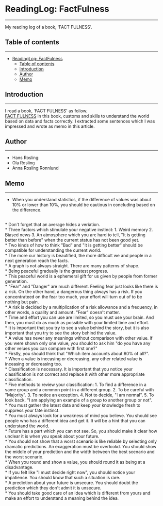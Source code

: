 # ReadingLog: FactFulness
---
My reading log of a book, 'FACT FULNESS'.  

## Table of contents
---
<!-- TOC -->

- [ReadingLog: FactFulness](#readinglog-factfulness)
    - [Table of contents](#table-of-contents)
    - [Introduction](#introduction)
    - [Author](#author)
    - [Memo](#memo)

<!-- /TOC -->

## Introduction
---
I read a book, 'FACT FULNESS' as follow.  
[FACT FULNESS](https://www.amazon.co.jp/Factfulness-Reasons-Wrong-Things-Better/dp/1473637465/ref=sr_1_2?__mk_ja_JP=%E3%82%AB%E3%82%BF%E3%82%AB%E3%83%8A&crid=14SXC8R3AUOCA&keywords=fuctfullness&qid=1556622056&s=gateway&sprefix=fuct%2Caps%2C297&sr=8-2)
In this book, customs and skills to understand the world based on data and facts correctly. I extracted some sentences which I was impressed and wrote as memo in this article.  

## Author
---
* Hans Rosling
* Ola Rosling
* Anna Rosling Ronnlund

## Memo
---
* When you understand statistics, if the difference of values was about 10% or lower than 10%, you should be cautious in concluding based on the difference.  
<br/>
* Don't forget that an average hides a veriation.  
<br>
* Three factors which stimulate your negative instinct:  
    1. Weird memory
    2. Biased news
    3. An atmosphere which you are hard to tell, "It is getting better than before" when the current status has not been good yet.
<br>
* Two kinds of how to think "Bad" and "It is getting better" should be compatible for understanding the current world.  
<br>
* The more our history is beautified, the more difficult we and people in a next generation reach the facts.  
<br>
* A graph is not always straight. There are many patterns of shape.  
<br>
* Being peaceful gradually is the greatest progress.  
<br>
* This peaceful world is a ephemeral gift for us given by people from former generation.  
<br>
* "Fear" and "Danger" are much different. Feeling fear just looks like there is a risk. On the other hand, a dangerous thing always has a risk. If you concentrateed on the fear too much, your effort will turn out of to be nothing but pain.  
<br>
* A risk is decided by a multiplication of a risk allowance and a frequency, in other words, a quality and amount. "Fear" doesn't matter.  
<br>
* Time and effort you can use are limited, so you must use your brain. And then, you must do as much as possible with your limited time and effort.  
<br>
* It is important that you try to see a value behind the story, but it is also important that you try to see the story behind the value.  
<br>
* A velue has never any meanings without comparison with other value. If you were shown only one value, you should to ask him "do you have any other velues you can compare with first one?"  
<br>
* Firstly, you should think that "Which item accounts about 80% of all?".  
<br>
* When a value is inceasing or decreasing, any other related value is inceasing or decreasing too.  
<br>
* Classification is necessary. It is important that you notice your classification is not correct and replace it with other more appropriate classification.  
<br>
* Five methods to review your classification:
    1. To find a difference in a same group and a common point in a different group.
    2. To be careful with "Majority".
    3. To notice an exception.
    4. Not to decide, "I am normal".
    5. To look back, "I am applying an example of a group to another group or not".
<br>
* You must gather the latest data and keep your knowledge fresh to suppress your fate instinct.  
<br>
* You must always look for a weakness of mind you believe. You should see people who has a different idea and get it. It will be a hint that you can understand the world.  
<br>
* Future has a part which you can not see. So, you should make it clear how unclear it is when you speak about your future.  
<br>
* You should not show that a worst scenario is like reliable by selecting only dramatic predictions. An exaggeration must be overlookd. You should show the middle of your prediction and the width between the best scenario and the worst scenario.  
<br>
* When you round and show a value, you should round it as being at a disadvantage.  
<br>
* If you felt like "I must decide right now", you should notice your impatience. You should know that such a situation is rare.  
<br>
* A prediction about your future is unsecure. You should doubt the prediction which they don't admit it is unsecure.  
<br>
* You should take good care of an idea which is different from yours and make an effort to understand a meaning behind the idea.  
